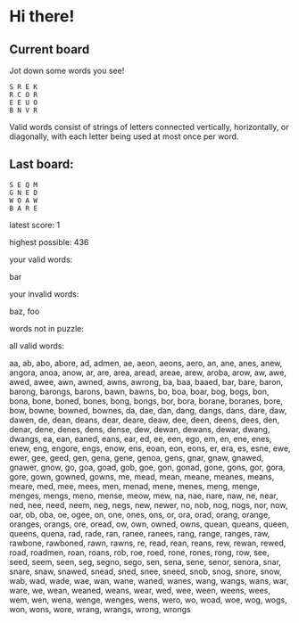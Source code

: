 # Hi there!

## Current board

Jot down some words you see!

```
S R E K 
R C O R 
E E U O 
B N V R 
```

Valid words consist of strings of letters connected vertically, horizontally, or diagonally, with each letter being used at most once per word.

## Last board:

```
S E Q M 
G N E D 
W O A W 
B A R E 
```

latest score: 1

highest possible: 436

your valid words:

bar

your invalid words:

baz, foo

words not in puzzle:



all valid words:

aa, ab, abo, abore, ad, admen, ae, aeon, aeons, aero, an, ane, anes, anew, angora, anoa, anow, ar, are, area, aread, areae, arew, aroba, arow, aw, awe, awed, awee, awn, awned, awns, awrong, ba, baa, baaed, bar, bare, baron, barong, barongs, barons, bawn, bawns, bo, boa, boar, bog, bogs, bon, bona, bone, boned, bones, bong, bongs, bor, bora, borane, boranes, bore, bow, bowne, bowned, bownes, da, dae, dan, dang, dangs, dans, dare, daw, dawen, de, dean, deans, dear, deare, deaw, dee, deen, deens, dees, den, denar, dene, denes, dens, dense, dew, dewan, dewans, dewar, dwang, dwangs, ea, ean, eaned, eans, ear, ed, ee, een, ego, em, en, ene, enes, enew, eng, engore, engs, enow, ens, eoan, eon, eons, er, era, es, esne, ewe, ewer, gee, geed, gen, gena, gene, genoa, gens, gnar, gnaw, gnawed, gnawer, gnow, go, goa, goad, gob, goe, gon, gonad, gone, gons, gor, gora, gore, gown, gowned, gowns, me, mead, mean, meane, meanes, means, meare, med, mee, mees, men, menad, mene, menes, meng, menge, menges, mengs, meno, mense, meow, mew, na, nae, nare, naw, ne, near, ned, nee, need, neem, neg, negs, new, newer, no, nob, nog, nogs, nor, now, oar, ob, oba, oe, ogee, on, one, ones, ons, or, ora, orad, orang, orange, oranges, orangs, ore, oread, ow, own, owned, owns, quean, queans, queen, queens, quena, rad, rade, ran, ranee, ranees, rang, range, ranges, raw, rawbone, rawboned, rawn, rawns, re, read, rean, reans, rew, rewan, rewed, road, roadmen, roan, roans, rob, roe, roed, rone, rones, rong, row, see, seed, seem, seen, seg, segno, sego, sen, sena, sene, senor, senora, snar, snare, snaw, snawed, snead, sned, snee, sneed, snob, snog, snore, snow, wab, wad, wade, wae, wan, wane, waned, wanes, wang, wangs, wans, war, ware, we, wean, weaned, weans, wear, wed, wee, ween, weens, wees, wem, wen, wena, wenge, wenges, wens, wero, wo, woad, woe, wog, wogs, won, wons, wore, wrang, wrangs, wrong, wrongs
